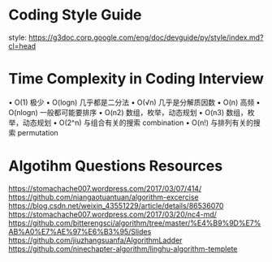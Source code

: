 # Coding Style Guide
style: https://g3doc.corp.google.com/eng/doc/devguide/py/style/index.md?cl=head

# Time Complexity in Coding Interview
• O(1) 极少
• O(logn) 几乎都是二分法
• O(√n) 几乎是分解质因数
• O(n) 高频
• O(nlogn) 一般都可能要排序
• O(n2) 数组，枚举，动态规划
• O(n3) 数组，枚举，动态规划
• O(2^n) 与组合有关的搜索 combination
• O(n!) 与排列有关的搜索 permutation

# Algotihm Questions Resources
https://stomachache007.wordpress.com/2017/03/07/414/
https://github.com/niangaotuantuan/algorithm-excercise
https://blog.csdn.net/weixin_43551229/article/details/86536070
https://stomachache007.wordpress.com/2017/03/20/nc4-md/
https://github.com/bitterengsci/algorithm/tree/master/%E4%B9%9D%E7%AB%A0%E7%AE%97%E6%B3%95/Slides
https://github.com/jiuzhangsuanfa/AlgorithmLadder
https://github.com/ninechapter-algorithm/linghu-algorithm-templete




